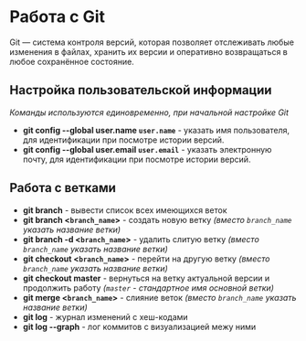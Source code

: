 # Работа с Git

Git — система контроля версий, которая позволяет отслеживать любые изменения в файлах, хранить их версии и оперативно возвращаться в любое сохранённое состояние.

## Настройка пользовательской информации
*Команды используются единовременно, при начальной настройке Git*
* **git config --global user.name `user.name`** - указать имя пользователя, для идентификации при посмотре истории версий.
* **git config --global user.email `user.email`** - указать электронную почту, для идентификации при посмотре истории версий.

## Работа с ветками

* **git branch** - вывести список всех имеющихся веток 
* **git branch <`branch_name`>** - создать новую ветку _(вместо `branch_name` указать название ветки)_
* **git branch -d <`branch_name`>** - удалить слитую ветку _(вместо `branch_name` указать название ветки)_
* **git checkout <`branch_name`>** - перейти на другую ветку _(вместо `branch_name` указать название ветки)_
* **git checkout master** - вернуться на ветку актуальной версии и продолжить работу _(`master` - стандартное имя основной ветки)_
* **git merge <`branch_name`>** - слияние веток _(вместо `branch_name` указать название ветки)_
* **git log** - журнал изменений с хеш-кодами
* **git log --graph** - лог коммитов с визуализацией межу ними